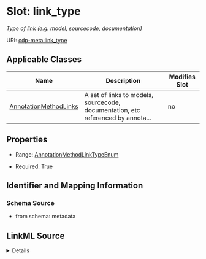 # Slot: link_type


_Type of link (e.g. model, sourcecode, documentation)_



URI: [cdp-meta:link_type](metadatalink_type)



<!-- no inheritance hierarchy -->




## Applicable Classes

| Name | Description | Modifies Slot |
| --- | --- | --- |
[AnnotationMethodLinks](AnnotationMethodLinks.md) | A set of links to models, sourcecode, documentation, etc referenced by annota... |  no  |







## Properties

* Range: [AnnotationMethodLinkTypeEnum](AnnotationMethodLinkTypeEnum.md)

* Required: True





## Identifier and Mapping Information







### Schema Source


* from schema: metadata




## LinkML Source

<details>
```yaml
name: link_type
description: Type of link (e.g. model, sourcecode, documentation)
from_schema: metadata
rank: 1000
alias: link_type
owner: AnnotationMethodLinks
domain_of:
- AnnotationMethodLinks
range: annotation_method_link_type_enum
required: true
inlined: true
inlined_as_list: true

```
</details>
